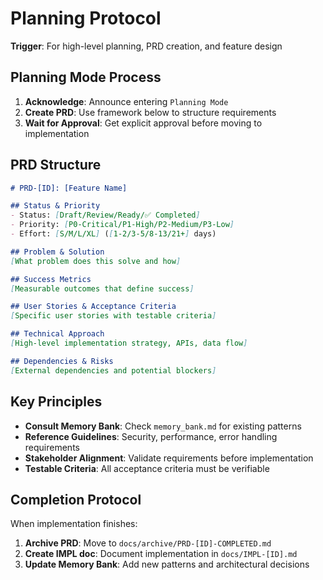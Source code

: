 # Planning Protocol

**Trigger**: For high-level planning, PRD creation, and feature design

## **Planning Mode Process**
1. **Acknowledge**: Announce entering `Planning Mode`
2. **Create PRD**: Use framework below to structure requirements
3. **Wait for Approval**: Get explicit approval before moving to implementation

## **PRD Structure**
```markdown
# PRD-[ID]: [Feature Name]

## Status & Priority
- Status: [Draft/Review/Ready/✅ Completed]
- Priority: [P0-Critical/P1-High/P2-Medium/P3-Low]  
- Effort: [S/M/L/XL] ([1-2/3-5/8-13/21+] days)

## Problem & Solution
[What problem does this solve and how]

## Success Metrics
[Measurable outcomes that define success]

## User Stories & Acceptance Criteria
[Specific user stories with testable criteria]

## Technical Approach
[High-level implementation strategy, APIs, data flow]

## Dependencies & Risks
[External dependencies and potential blockers]
```

## **Key Principles**
- **Consult Memory Bank**: Check `memory_bank.md` for existing patterns
- **Reference Guidelines**: Security, performance, error handling requirements
- **Stakeholder Alignment**: Validate requirements before implementation
- **Testable Criteria**: All acceptance criteria must be verifiable

## **Completion Protocol**
When implementation finishes:
1. **Archive PRD**: Move to `docs/archive/PRD-[ID]-COMPLETED.md`
2. **Create IMPL doc**: Document implementation in `docs/IMPL-[ID].md`
3. **Update Memory Bank**: Add new patterns and architectural decisions
